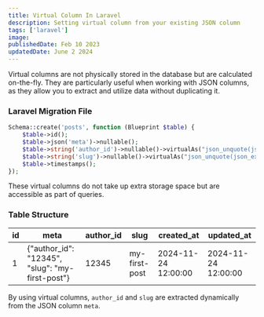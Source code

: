 ```yaml
---
title: Virtual Column In Laravel
description: Setting virtual column from your existing JSON column
tags: ['laravel']
image:
publishedDate: Feb 10 2023
updatedDate: June 2 2024
---
```


Virtual columns are not physically stored in the database but are calculated on-the-fly. They are particularly useful when working with JSON columns, as they allow you to extract and utilize data without duplicating it.

### Laravel Migration File

```php
Schema::create('posts', function (Blueprint $table) {
    $table->id();
    $table->json('meta')->nullable();
    $table->string('author_id')->nullable()->virtualAs("json_unquote(json_extract(meta, '$.author_id'))");
    $table->string('slug')->nullable()->virtualAs("json_unquote(json_extract(meta, '$.slug'))");
    $table->timestamps();
});
```

These virtual columns do not take up extra storage space but are accessible as part of queries.

### Table Structure

| id  | meta                                            | author_id | slug          | created_at          | updated_at          |
| --- | ----------------------------------------------- | --------- | ------------- | ------------------- | ------------------- |
| 1   | {"author_id": "12345", "slug": "my-first-post"} | 12345     | my-first-post | 2024-11-24 12:00:00 | 2024-11-24 12:00:00 |

By using virtual columns, `author_id` and `slug` are extracted dynamically from the JSON column `meta`.
